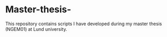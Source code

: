 # Master-thesis-
  This repository contains scripts I have developed during my master thesis (NGEM01) at Lund university.
